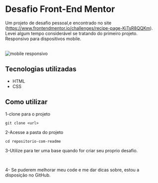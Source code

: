 # Desafio Front-End Mentor


Um projeto de desafio pessoal,e encontrado no site (https://www.frontendmentor.io/challenges/recipe-page-KiTsR8QQKm). Levei algum tempo considerável se tratando do primeiro projeto.
Responsivo para dispositivos mobile.

<br>

<img src="gif/White Black Texture Thank You Album Cover.gif" alt="mobile responsivo">

## Tecnologias utilizadas

- HTML     
- CSS   


## Como utilizar

1-clone para o projeto
```
git clone <url>
```

2-Acesse a pasta do projeto
```
cd repositorio-com-readme
```

3-Utilize para ter uma base quando for criar seu 
proprio desafio.

<br>

4- Se puderem melhorar meu code e me dar dicas sobre, estou a disposição no GitHub.




